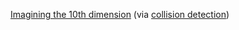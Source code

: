 ---
layout: post
wordpress_id: 142
wordpress_url: http://noesbueno.com/archives/142
date: '2006-08-02 18:21:12 -0500'
date_gmt: '2006-08-02 23:21:12 -0500'
body: |
  <p><a href="http://www.tenthdimension.com/flash2.php">Imagining the 10th dimension</a> <span class="via">(via <a href="http://www.collisiondetection.net/">collision detection</a>)</span></p>
---